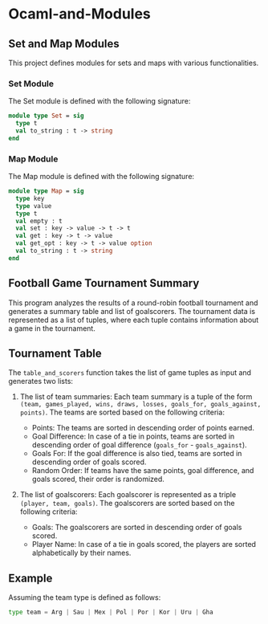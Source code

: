 # Ocaml-and-Modules

## Set and Map Modules

This project defines modules for sets and maps with various functionalities.

### Set Module

The Set module is defined with the following signature:

```ocaml
module type Set = sig
  type t
  val to_string : t -> string
end
```


### Map Module
The Map module is defined with the following signature:
```ocaml
module type Map = sig
  type key
  type value
  type t
  val empty : t
  val set : key -> value -> t -> t
  val get : key -> t -> value
  val get_opt : key -> t -> value option
  val to_string : t -> string
end
```


## Football Game Tournament Summary

This program analyzes the results of a round-robin football tournament and generates a summary table and list of goalscorers. The tournament data is represented as a list of tuples, where each tuple contains information about a game in the tournament.

## Tournament Table

The `table_and_scorers` function takes the list of game tuples as input and generates two lists:

1. The list of team summaries: Each team summary is a tuple of the form `(team, games_played, wins, draws, losses, goals_for, goals_against, points)`. The teams are sorted based on the following criteria:
   - Points: The teams are sorted in descending order of points earned.
   - Goal Difference: In case of a tie in points, teams are sorted in descending order of goal difference (`goals_for` - `goals_against`).
   - Goals For: If the goal difference is also tied, teams are sorted in descending order of goals scored.
   - Random Order: If teams have the same points, goal difference, and goals scored, their order is randomized.

2. The list of goalscorers: Each goalscorer is represented as a triple `(player, team, goals)`. The goalscorers are sorted based on the following criteria:
   - Goals: The goalscorers are sorted in descending order of goals scored.
   - Player Name: In case of a tie in goals scored, the players are sorted alphabetically by their names.

## Example

Assuming the team type is defined as follows:

```python
type team = Arg | Sau | Mex | Pol | Por | Kor | Uru | Gha
